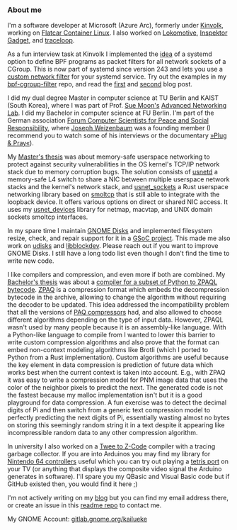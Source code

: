 ### About me

I'm a software developer at Microsoft (Azure Arc), formerly under [Kinvolk](https://kinvolk.io/), working on [Flatcar Container Linux](https://www.flatcar-linux.org/).
I also worked on [Lokomotive](https://github.com/kinvolk/lokomotive), [Inspektor Gadget](https://github.com/kinvolk/inspektor-gadget), and [traceloop](https://github.com/kinvolk/traceloop).

As a fun interview task at Kinvolk I implemented the [idea](https://github.com/systemd/systemd/issues/10227) of a systemd option to define BPF programs as packet filters for all network sockets of a CGroup. This is now part of systemd since version 243 and lets you use a [custom network filter](https://www.freedesktop.org/software/systemd/man/systemd.resource-control.html#IPIngressFilterPath=BPF_FS_PROGRAM_PATH) for your systemd service.
Try out the examples in my [bpf-cgroup-filter](https://github.com/pothos/bpf-cgroup-filter) repo, and read the [first](https://kailueke.gitlab.io/systemd-custom-bpf-firewall/) and [second](https://kailueke.gitlab.io/systemd-bpf-firewall-loader/) blog post.

I did my dual degree Master in computer science at TU Berlin and KAIST (South Korea), where I was part of Prof. [Sue Moon's](http://an.kaist.ac.kr/~sbmoon/) [Advanced Networking Lab](http://an.kaist.ac.kr/).
I did my Bachelor in computer science at FU Berlin.
I'm part of the German association [Forum Computer Scientists for Peace and Social Responsibility](https://de.wikipedia.org/wiki/Forum_InformatikerInnen_f%C3%BCr_Frieden_und_gesellschaftliche_Verantwortung), where [Joseph Weizenbaum](https://en.wikipedia.org/wiki/Joseph_Weizenbaum) was a founding member (I recommend you to watch some of his interviews or the documentary [»Plug & Pray«](http://www.plugandpray-film.de/en/)).

My [Master's thesis](https://pothos.github.io/papers/) was about memory-safe userspace networking to protect against security vulnerabilities in the OS kernel's TCP/IP network stack due to memory corruption bugs. The solution consists of [usnetd](https://github.com/ANLAB-KAIST/usnetd) a memory-safe L4 switch to share a NIC between multiple userspace network stacks and the kernel's network stack, and [usnet_sockets](https://github.com/ANLAB-KAIST/usnet_sockets) a Rust userspace networking library based on [smoltcp](https://github.com/smoltcp-rs/smoltcp) that is still able to integrate with the loopback device. It offers various options on direct or shared NIC access. It uses my [usnet_devices](https://github.com/ANLAB-KAIST/usnet_devices) library for netmap, macvtap, and UNIX domain sockets smoltcp interfaces.

In my spare time I maintain [GNOME Disks](https://gitlab.gnome.org/GNOME/gnome-disk-utility) and implemented filesystem resize, check, and repair support for it in a [GSoC project](https://wiki.gnome.org/Outreach/SummerOfCode/2017/Projects/KaiLueke_Disks). This made me also work on [udisks](https://github.com/storaged-project/udisks) and [libblockdev](https://github.com/storaged-project/libblockdev). Please reach out if you want to improve GNOME Disks. I still have a long todo list even though I don't find the time to write new code.

I like compilers and compression, and even more if both are combined. My [Bachelor's thesis](https://pothos.github.io/papers/) was about a [compiler for a subset of Python to ZPAQL bytecode](https://github.com/pothos/zpaqlpy). [ZPAQ](http://mattmahoney.net/dc/zpaq.html) is a compression format which embeds the decompression bytecode in the archive, allowing to change the algorithm without requiring the decoder to be updated. This idea addressed the incompatibility problem that all the versions of [PAQ compressors](https://en.wikipedia.org/wiki/PAQ) had, and also allowed to choose different algorithms depending on the type of input data. However, ZPAQL wasn't used by many people because it is an assembly-like language. With a Python-like language to compile from I wanted to lower this barrier to write custom compression algorithms and also prove that the format can embed non-context modeling algorithms like Brotli (which I ported to Python from a Rust implementation). Custom algorithms are useful because the key element in data compression is prediction of future data which works best when the current context is taken into account. E.g., with ZPAQ it was easy to write a compression model for PNM image data that uses the color of the neighbor pixels to predict the next. The generated code is not the fastest because my malloc implementation isn't but it is a good playground for data compression. A fun exercise was to detect the decimal digits of Pi and then switch from a generic text compression model to perfectly predicting the next digits of Pi, essentially wasting almost no bytes on storing this seemingly random string it in a text despite it appearing like incompressible random data to any other compression algorithm.

In university I also worked on a [Twee to Z-Code](https://github.com/Drakulix/zwreec) compiler with a tracing garbage collector.
If you are into Arduinos you may find my library for [Nintendo 64 controllers](https://github.com/pothos/arduino-n64-controller-library) useful which you can try out playing a [tetris port](https://kailueke.gitlab.io/N64Tetris.zip) on your TV (or anything that displays the composite video signal the Arduino generates in software). I'll spare you my QBasic and Visual Basic code but if GitHub existed then, you would find it here ;)

I'm not actively writing on my [blog](https://kailueke.gitlab.io/) but you can find my email address there, or create an issue in this [readme repo](https://github.com/pothos/pothos) to contact me.

My GNOME Account: [gitlab.gnome.org/kailueke](https://gitlab.gnome.org/kailueke)
